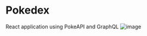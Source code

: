 # Pokedex
React application using PokeAPI and GraphQL
![image](https://user-images.githubusercontent.com/105891447/212563501-353fa8b7-cb5e-4946-80b8-30d88902c118.png)
